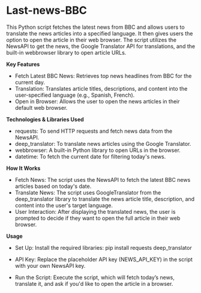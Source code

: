 # Last-news-BBC

This Python script fetches the latest news from BBC and allows users to translate the news articles into a specified language. It then gives users the option to open the article in their web browser. The script utilizes the NewsAPI to get the news, the Google Translator API for translations, and the built-in webbrowser library to open article URLs.

**Key Features**
* Fetch Latest BBC News: Retrieves top news headlines from BBC for the current day.
* Translation: Translates article titles, descriptions, and content into the user-specified language (e.g., Spanish, French).
* Open in Browser: Allows the user to open the news articles in their default web browser.

**Technologies & Libraries Used**
* requests: To send HTTP requests and fetch news data from the NewsAPI.
* deep_translator: To translate news articles using the Google Translator.
* webbrowser: A built-in Python library to open URLs in the browser.
* datetime: To fetch the current date for filtering today's news.

**How It Works**
* Fetch News: The script uses the NewsAPI to fetch the latest BBC news articles based on today's date.
* Translate News: The script uses GoogleTranslator from the deep_translator library to translate the news article title, description, and content into the user's target language.
* User Interaction: After displaying the translated news, the user is prompted to decide if they want to open the full article in their web browser.

**Usage**
* Set Up: Install the required libraries:
pip install requests deep_translator

* API Key: Replace the placeholder API key (NEWS_API_KEY) in the script with your own NewsAPI key.
  
* Run the Script: Execute the script, which will fetch today’s news, translate it, and ask if you'd like to open the article in a browser.
